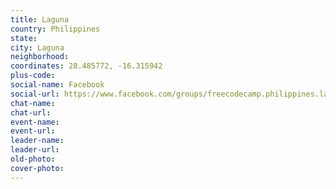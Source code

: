 ```yaml
---
title: Laguna
country: Philippines
state: 
city: Laguna
neighborhood: 
coordinates: 28.485772, -16.315942
plus-code:
social-name: Facebook
social-url: https://www.facebook.com/groups/freecodecamp.philippines.laguna
chat-name:
chat-url:
event-name:
event-url:
leader-name:
leader-url:
old-photo: 
cover-photo:
---
```

